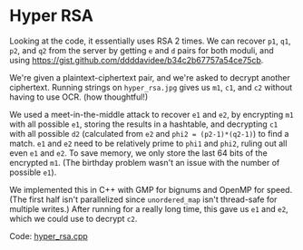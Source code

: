 # Hyper RSA

Looking at the code, it essentially uses RSA 2 times. We can recover `p1`, `q1`, `p2`, and `q2` from the server by getting `e` and `d` pairs for both moduli, and using https://gist.github.com/ddddavidee/b34c2b67757a54ce75cb.

We're given a plaintext-ciphertext pair, and we're asked to decrypt another ciphertext.
Running strings on `hyper_rsa.jpg` gives us `m1`, `c1`, and `c2` without having to use OCR. (how thoughtful!)

We used a meet-in-the-middle attack to recover `e1` and `e2`, by encrypting `m1` with all possible `e1`, storing the results in a hashtable, and decrypting `c1` with all possible `d2` (calculated from `e2` and `phi2 = (p2-1)*(q2-1)`) to find a match. `e1` and `e2` need to be relatively prime to `phi1` and `phi2`, ruling out all even `e1` and `e2`. To save memory, we only store the last 64 bits of the encrypted `m1`. (The birthday problem wasn't an issue with the number of possible `e1`).

We implemented this in C++ with GMP for bignums and OpenMP for speed. (The first half isn't parallelized since `unordered_map` isn't thread-safe for multiple writes.) After running for a really long time, this gave us `e1` and `e2`, which we could use to decrypt `c2`.

Code: [hyper_rsa.cpp](hyper_rsa.cpp)

